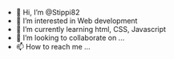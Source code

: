 - 👋 Hi, I’m @Stippi82
- 👀 I’m interested in Web development
- 🌱 I’m currently learning html, CSS, Javascript
- 💞️ I’m looking to collaborate on ...
- 📫 How to reach me ...

<!---
Stippi82/Stippi82 is a ✨ special ✨ repository because its `README.md` (this file) appears on your GitHub profile.
You can click the Preview link to take a look at your changes.
--->

